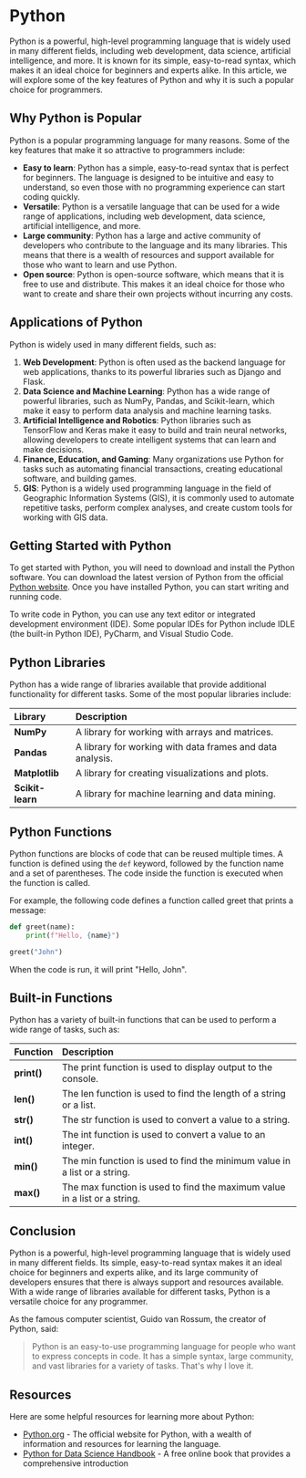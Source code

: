 # Python

Python is a powerful, high-level programming language that is widely used in many different fields, including web development, data science, artificial intelligence, and more. It is known for its simple, easy-to-read syntax, which makes it an ideal choice for beginners and experts alike. In this article, we will explore some of the key features of Python and why it is such a popular choice for programmers.

## Why Python is Popular

Python is a popular programming language for many reasons. Some of the key features that make
it so attractive to programmers include:

- **Easy to learn**: Python has a simple, easy-to-read syntax that is perfect for beginners. The language is designed to be intuitive and easy to understand, so even those with no programming experience can start coding quickly.
- **Versatile**: Python is a versatile language that can be used for a wide range of applications, including web development, data science, artificial intelligence, and more.
- **Large community**: Python has a large and active community of developers who contribute to the language and its many libraries. This means that there is a wealth of resources and support available for those who want to learn and use Python.
- **Open source**: Python is open-source software, which means that it is free to use and distribute. This makes it an ideal choice for those who want to create and share their own projects without incurring any costs.

## Applications of Python

Python is widely used in many different fields, such as:

1. **Web Development**: Python is often used as the backend language for web applications, thanks to its powerful libraries such as Django and Flask.
2. **Data Science and Machine Learning**: Python has a wide range of powerful libraries, such as NumPy, Pandas, and Scikit-learn, which make it easy to perform data analysis and machine learning tasks.
3. **Artificial Intelligence and Robotics**: Python libraries such as TensorFlow and Keras make it easy to build and train neural networks, allowing developers to create intelligent systems that can learn and make decisions.
4. **Finance, Education, and Gaming**: Many organizations use Python for tasks such as automating financial transactions, creating educational software, and building games.
5. **GIS**: Python is a widely used programming language in the field of Geographic Information Systems (GIS), it is commonly used to automate repetitive tasks, perform complex analyses, and create custom tools for working with GIS data.

## Getting Started with Python

To get started with Python, you will need to download and install the Python software. You can download the latest version of Python from the official [Python website](https://www.python.org/downloads). Once you have installed Python, you can start writing and running code. 

To write code in Python, you can use any text editor or integrated development environment (IDE). Some popular IDEs for Python include IDLE (the built-in Python IDE), PyCharm, and Visual Studio Code.

## Python Libraries

Python has a wide range of libraries available that provide additional functionality for different
tasks. Some of the most popular libraries include:

| **Library**      | **Description**                                           |
| :--------------- | :-------------------------------------------------------- |
| **NumPy**        | A library for working with arrays and matrices.           |
| **Pandas**       | A library for working with data frames and data analysis. |
| **Matplotlib**   | A library for creating visualizations and plots.          |
| **Scikit-learn** | A library for machine learning and data mining.           |

## Python Functions

Python functions are blocks of code that can be reused multiple times. A function is defined using the `def` keyword, followed by the function name and a set of parentheses. The code inside the function is executed when the function is called.

For example, the following code defines a function called greet that prints a message:

```python
def greet(name):
    print(f"Hello, {name}")

greet("John")
```

When the code is run, it will print "Hello, John".

## Built-in Functions

Python has a variety of built-in functions that can be used to perform a wide range of tasks, such
as:

| **Function** | **Description**                                                           |
| :----------- | :------------------------------------------------------------------------ |
| **print()**  | The print function is used to display output to the console.              |
| **len()**    | The len function is used to find the length of a string or a list.        |
| **str()**    | The str function is used to convert a value to a string.                  |
| **int()**    | The int function is used to convert a value to an integer.                |
| **min()**    | The min function is used to find the minimum value in a list or a string. |
| **max()**    | The max function is used to find the maximum value in a list or a string. |

## Conclusion

Python is a powerful, high-level programming language that is widely used in many different fields. Its simple, easy-to-read syntax makes it an ideal choice for beginners and experts alike, and its large community of developers ensures that there is always support and resources available. With a wide range of libraries available for different tasks, Python is a versatile choice for any programmer.

As the famous computer scientist, Guido van Rossum, the creator of Python, said:

> Python is an easy-to-use programming language for people who want to express concepts in code. It has a simple syntax, large community, and vast libraries for a variety of tasks. That's why I love it.

## Resources

Here are some helpful resources for learning more about Python:

- [Python.org](https://www.python.org/) - The official website for Python, with a wealth of information and resources for learning the language.
- [Python for Data Science Handbook](https://jakevdp.github.io/PythonDataScienceHandbook) - A free online book that provides a comprehensive introduction


